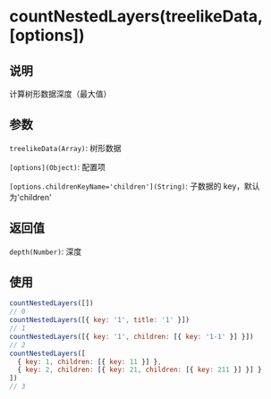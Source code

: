 # countNestedLayers(treelikeData, [options])

## 说明

计算树形数据深度（最大值）

## 参数

`treelikeData(Array)`: 树形数据

`[options](Object)`: 配置项

`[options.childrenKeyName='children'](String)`: 子数据的 key，默认为'children'

## 返回值

`depth(Number)`: 深度

## 使用

```js
countNestedLayers([])
// 0
countNestedLayers([{ key: '1', title: '1' }])
// 1
countNestedLayers([{ key: '1', children: [{ key: '1-1' }] }])
// 2
countNestedLayers([
  { key: 1, children: [{ key: 11 }] },
  { key: 2, children: [{ key: 21, children: [{ key: 211 }] }] }
])
// 3

```